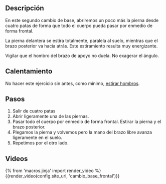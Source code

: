 ## Descripción

En este segundo cambio de base, abriremos un poco más la pierna desde cuatro patas de forma que todo el cuerpo pueda pasar por enmedio de forma frontal.

La pierna delantera se estira totalmente, paralela al suelo, mientras que el brazo posterior va hacia atrás. Este estiramiento resulta muy energizante.

Vigilar que el hombro del brazo de apoyo no duela. No exagerar el ángulo.

## Calentamiento

No hacer este ejercicio sin antes, como mínimo, [estirar hombros](/calentar/estirar_hombros).

## Pasos

1. Salir de cuatro patas
2. Abrir ligeramente una de las piernas.
3. Pasar todo el cuerpo por enmedio de forma frontal. Estirar la pierna y el brazo posterior.
4. Plegamos la pierna y volvemos pero la mano del brazo libre avanza ligeramente en el suelo.
5. Repetimos por el otro lado.

## Videos

{% from 'macros.jinja' import render_video %}
{{render_video(config.site_url, 'cambio_base_frontal')}}
